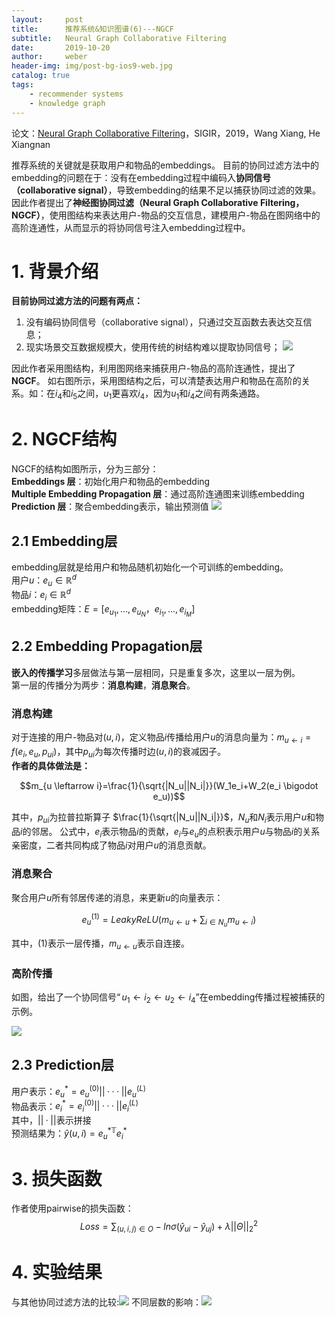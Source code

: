 ```yaml
---
layout:     post
title:      推荐系统&知识图谱(6)---NGCF
subtitle:   Neural Graph Collaborative Filtering
date:       2019-10-20
author:     weber
header-img: img/post-bg-ios9-web.jpg
catalog: true
tags:
    - recommender systems
    - knowledge graph
---
```

论文：[Neural Graph Collaborative Filtering](http://xueshu.baidu.com/usercenter/paper/show?paperid=1x5308f0fm3400k0rr5b0xk05y198089&site=xueshu_se)，SIGIR，2019，Wang Xiang, He Xiangnan

推荐系统的关键就是获取用户和物品的embeddings。
目前的协同过滤方法中的embedding的问题在于：没有在embedding过程中编码入**协同信号（collaborative signal）**，导致embedding的结果不足以捕获协同过滤的效果。
因此作者提出了**神经图协同过滤（Neural Graph Collaborative Filtering，NGCF）**，使用图结构来表达用户-物品的交互信息，建模用户-物品在图网络中的高阶连通性，从而显示的将协同信号注入embedding过程中。

# 1. 背景介绍

**目前协同过滤方法的问题有两点：**  
1. 没有编码协同信号（collaborative signal），只通过交互函数去表达交互信息；
2. 现实场景交互数据规模大，使用传统的树结构难以提取协同信号；
![](https://tva1.sinaimg.cn/large/00831rSTly1gcvtp3sji4j30g3097dhv.jpg)

因此作者采用图结构，利用图网络来捕获用户-物品的高阶连通性，提出了**NGCF**。
如右图所示，采用图结构之后，可以清楚表达用户和物品在高阶的关系。如：在$i_4$和$i_5$之间，$u_1$更喜欢$i_4$，因为$u_1$和$i_4$之间有两条通路。
# 2. NGCF结构
NGCF的结构如图所示，分为三部分：  
**Embeddings 层**：初始化用户和物品的embedding  
**Multiple Embedding Propagation 层**：通过高阶连通图来训练embedding  
**Prediction 层**：聚合embedding表示，输出预测值
![](https://tva1.sinaimg.cn/large/00831rSTly1gcvtp4bmwrj30eu0ckgo4.jpg)
## 2.1 Embedding层
embedding层就是给用户和物品随机初始化一个可训练的embedding。  
用户$u$：$e_u\in \mathbb{R}^d$  
物品$i$：$e_i\in \mathbb{R}^d$  
embedding矩阵：$E=[e_{u_1},...,e_{u_N}，e_{i_1},...,e_{i_M}]$
## 2.2 Embedding Propagation层
**嵌入的传播学习**多层做法与第一层相同，只是重复多次，这里以一层为例。  
第一层的传播分为两步：**消息构建**，**消息聚合**。
### 消息构建
对于连接的用户-物品对$(u,i)$，定义物品$i$传播给用户$u$的消息向量为：$m_{u \leftarrow i}=f(e_i,e_u,p_{ui})$，其中$p_{ui}$为每次传播时边$(u,i)$的衰减因子。  
**作者的具体做法是：** 

$$m_{u \leftarrow i}=\frac{1}{\sqrt{|N_u||N_i|}}(W_1e_i+W_2(e_i \bigodot e_u))$$

其中，$p_{ui}$为拉普拉斯算子 $\frac{1}{\sqrt{|N_u||N_i|}}$，$N_u$和$N_i$表示用户$u$和物品$i$的邻居。
公式中，$e_i$表示物品$i$的贡献，$e_i$与$e_u$的点积表示用户$u$与物品$i$的关系亲密度，二者共同构成了物品$i$对用户$u$的消息贡献。
### 消息聚合
聚合用户$u$所有邻居传递的消息，来更新$u$的向量表示：

$$e_u^{(1)}=LeakyReLU(m_{u \leftarrow u}+\sum_{i\in N_{u}} m_{u \leftarrow i})$$

其中，$(1)$表示一层传播，$m_{u \leftarrow u}$表示自连接。
### 高阶传播
如图，给出了一个协同信号$“u_1 \leftarrow i_2 \leftarrow u_2 \leftarrow i_4”$在embedding传播过程被捕获的示例。

![](https://tva1.sinaimg.cn/large/00831rSTly1gcvtp4qdt5j30g308oabt.jpg)
## 2.3 Prediction层
用户表示：$e_u^*=e_u^{(0)}||···||e_u^{(L)}$  
物品表示：$e_i^*=e_i^{(0)}||···||e_i^{(L)}$  
其中，$||·||$表示拼接  
预测结果为：$\hat{y}(u,i)=e_u^{*\mathbb{T}}e_i^*$  

# 3. 损失函数

作者使用pairwise的损失函数：
$$Loss=\sum_{(u,i,j)\in O}-ln \sigma(\hat{y}_{ui}-\hat{y}_{uj})+\lambda ||\Theta||^2_2$$
# 4. 实验结果

与其他协同过滤方法的比较:![](https://tva1.sinaimg.cn/large/00831rSTly1gcvtp5oy82j30gb098dh8.jpg)
不同层数的影响：![](https://tva1.sinaimg.cn/large/00831rSTly1gcvtp85d31j30g8054mxz.jpg)
